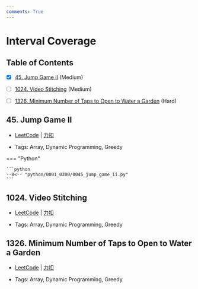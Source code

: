 ```yaml
---
comments: True
---
```


# Interval Coverage

## Table of Contents

- [x] [45. Jump Game II](#45-jump-game-ii) (Medium)
- [ ] [1024. Video Stitching](#1024-video-stitching) (Medium)
- [ ] [1326. Minimum Number of Taps to Open to Water a Garden](#1326-minimum-number-of-taps-to-open-to-water-a-garden) (Hard)


## 45. Jump Game II

-    [LeetCode](https://leetcode.com/problems/jump-game-ii/) | [力扣](https://leetcode.cn/problems/jump-game-ii/)

-   Tags: Array, Dynamic Programming, Greedy

=== "Python"

    ```python
    --8<-- "python/0001_0300/0045_jump_game_ii.py"
    ```



## 1024. Video Stitching

-    [LeetCode](https://leetcode.com/problems/video-stitching/) | [力扣](https://leetcode.cn/problems/video-stitching/)

-   Tags: Array, Dynamic Programming, Greedy



## 1326. Minimum Number of Taps to Open to Water a Garden

-    [LeetCode](https://leetcode.com/problems/minimum-number-of-taps-to-open-to-water-a-garden/) | [力扣](https://leetcode.cn/problems/minimum-number-of-taps-to-open-to-water-a-garden/)

-   Tags: Array, Dynamic Programming, Greedy



